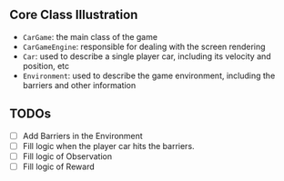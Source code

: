 
## Core Class Illustration

- `CarGame`: the main class of the game
- `CarGameEngine`: responsible for dealing with the screen rendering
- `Car`: used to describe a single player car, including its velocity and position, etc
- `Environment`: used to describe the game environment, including the barriers and other information


## TODOs

- [ ] Add Barriers in the Environment
- [ ] Fill logic when the player car hits the barriers.
- [ ] Fill logic of Observation
- [ ] Fill logic of Reward